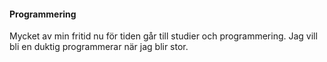 #### Programmering

Mycket av min fritid nu för tiden går till studier och programmering. Jag vill bli en duktig programmerar när jag blir stor.
